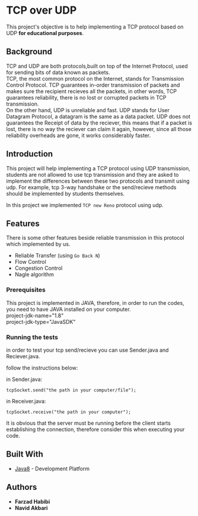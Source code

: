 # TCP over UDP
This project's objective is to help implementing a TCP protocol based on UDP **for educational purposes**.<br />

## Background
TCP and UDP are both protocols,built on top of the Internet Protocol, used for sending bits of data known as packets.<br />
TCP, the most common protocol on the Internet, stands for Transmission Control Protocol. TCP guarantees in-order transmission of packets and makes sure the recipient recieves all the packets, in other words, TCP guarantees reliability, there is no lost or corrupted packets in TCP transmission.<br />
On the other hand, UDP is unreliable and fast. UDP stands for User Datagram Protocol, a datagram is the same as a data packet. UDP does not guarantees the Receipt of data by the reciever, this means that if a packet is lost, there is no way the reciever can claim it again, however, since all those reliability overheads are gone, it works considerably faster.<br />
## Introduction
This project will help implementing a TCP protocol using UDP transmission, students are not allowed to use tcp transmission and they are asked to implement the differences between these two protocols and transmit using udp. For example, tcp 3-way handshake or the send/recieve methods should be implemented by students themselves. 

In this project we implemented `TCP new Reno` protocol using udp. 


## Features
There is some other features beside reliable transmission in this protocol which implemented by us.

* Reliable Transfer (using `Go Back N`)
* Flow Control
* Congestion Control 
* Nagle algorithm




### Prerequisites

This project is implemented in JAVA, therefore, in order to run the codes, you need to have JAVA installed on your computer.<br />
project-jdk-name="1.8" <br />
project-jdk-type="JavaSDK" <br />

### Running the tests

in order to test your tcp send/recieve you can use Sender.java and Reciever.java.<br />

follow the instructions below:<br />

in Sender.java:
```
tcpSocket.send("the path in your computer/file");
```
in Receiver.java:
```
tcpSocket.receive("the path in your computer");
```
It is obvious that the server must be running before the client starts establishing the connection, therefore consider this when executing your code.<br />

## Built With

* [Java8](https://www.oracle.com/technetwork/java/javase/overview/java8-2100321.html/) - Development Platform


## Authors

* **Farzad Habibi**
* **Navid Akbari**

